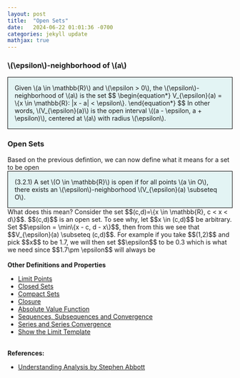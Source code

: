 ```yaml
---
layout: post
title:  "Open Sets"
date:   2024-06-22 01:01:36 -0700
categories: jekyll update
mathjax: true
---
```

<h3>\(\epsilon\)-neighborhood of \(a\)</h3>
<div style="background-color: #E3F4F4; padding: 15px 15px 15px 15px; border:1px solid black;">
  Given \(a \in \mathbb{R}\) and \(\epsilon > 0\), the \(\epsilon\)-neighborhood of \(a\) is the set
  $$
  \begin{equation*}
  V_{\epsilon}(a) = \{x \in \mathbb{R}: |x - a| < \epsilon\}.
  \end{equation*}
  $$
  In other words, \(V_{\epsilon}(a)\) is the open interval \((a - \epsilon, a + \epsilon)\), centered at \(a\) with radius \(\epsilon\).
</div>
<!------------------------------------------------------------------------------------>
<h3>Open Sets</h3>
Based on the previous defintion, we can now define what it means for a set to be open
<div style="background-color: #E3F4F4; padding: 15px 15px 15px 15px; border:1px solid black;">
  (3.2.1) A set \(O \in \mathbb{R}\) is open if for all points \(a \in O\), there exists an \(\epsilon\)-neighborhood \(V_{\epsilon}(a) \subseteq O\).
</div>
<!--<p style="text-align:center;"><img src="{{ site.url }}/assets/math/real-analysis/cantor-set-1.png" width="80%" class="center"></p>-->
What does this mean? Consider the set $$(c,d)=\{x \in \mathbb{R}, c < x < d\}$$. $$(c,d)$$ is an open set. To see why, let $$x \in (c,d)$$ be arbitrary. Set $$\epsilon = \min\{x - c, d - x\}$$, then from this we see that $$V_{\epsilon}(a) \subseteq (c,d)$$. For example if you take $$(1,2)$$ and pick $$x$$ to be 1.7, we will then set $$\epsilon$$ to be 0.3 which is what we need since $$1.7\pm \epsilon$$ will always be 
<br>
<br>
<!------------------------------------------------------------------------------------>
<b>Other Definitions and Properties</b>
<ul>
<li><a href="https://strncat.github.io/jekyll/update/2024/06/24/analysis-sets-limit-points.html">Limit Points</a></li>
<li><a href="https://strncat.github.io/jekyll/update/2024/06/25/analysis-sets-closed.html">Closed Sets</a></li>
<li><a href="https://strncat.github.io/jekyll/update/2024/07/01/analysis-sets-compact.html">Compact Sets</a></li>
<li><a href="https://strncat.github.io/jekyll/update/2024/06/28/analysis-sets-closure.html">Closure</a></li>
<li><a href="https://strncat.github.io/jekyll/update/2024/05/26/analysis-absolute-value-properties.html">Absolute Value Function</a></li>
<li><a href="https://strncat.github.io/jekyll/update/2024/05/21/analysis-seq-definitions.html">Sequences, Subsequences and Convergence</a></li>
<li><a href="https://strncat.github.io/jekyll/update/2024/06/10/analysis-series-definitions.html">Series and Series Convergence</a></li>
<li><a href="https://strncat.github.io/jekyll/update/2024/05/12/analysis-seq-limit-template.html">Show the Limit Template</a></li>
</ul>
<br>
<!------------------------------------------------------------------------------------>
<b>References:</b>
<ul>
<li><a href="https://www.amazon.com/Understanding-Analysis-Undergraduate-Texts-Mathematics/dp/1493927116">Understanding Analysis by Stephen Abbott</a></li>
</ul>